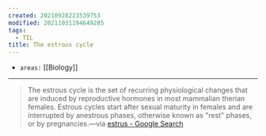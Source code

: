 ```yaml
---
created: 20210928223539753
modified: 20211031194649285
tags:
  - TIL
title: The estrous cycle
---
```


- `areas:` [[Biology]]

---

> The estrous cycle is the set of recurring physiological changes that are induced by reproductive hormones in most mammalian therian females. Estrous cycles start after sexual maturity in females and are interrupted by anestrous phases, otherwise known as "rest" phases, or by pregnancies.—via [estrus - Google Search](https://www.google.com/search?q=estrus&oq=estrus&aqs=chrome..69i57j0i433i512l2j0i512l7.1346j0j1&sourceid=chrome&ie=UTF-8)
